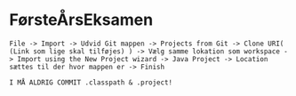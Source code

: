 # FørsteÅrsEksamen



    File -> Import -> Udvid Git mappen -> Projects from Git -> Clone URI( (Link som lige skal tilføjes) ) -> Vælg samme lokation som workspace -> Import using the New Project wizard -> Java Project -> Location sættes til der hvor mappen er -> Finish

    I MÅ ALDRIG COMMIT .classpath & .project!
